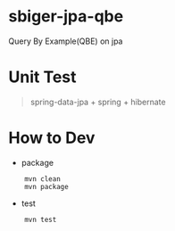 # sbiger-jpa-qbe
Query By Example(QBE) on jpa

# Unit Test
> spring-data-jpa + spring + hibernate

# How to Dev
* package
```
    mvn clean
    mvn package
```

* test
```
    mvn test
```

